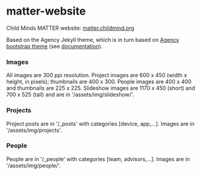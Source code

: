 # matter-website
Child Minds MATTER website:
[matter.childmind.org](http://matter.childmind.org)

Based on the Agency Jekyll theme, which is in turn based on
[Agency bootstrap theme](https://startbootstrap.com/template-overviews/agency/)
(see [documentation](http://jekyllrb.com/)).

### Images
All images are 300 ppi resolution.
Project images are 600 x 450 (width x height, in pixels); thumbnails are 400 x 300.
People images are 400 x 400 and thumbnails are 225 x 225.
Slideshow images are 1170 x 450 (short) and 700 x 525 (tall) and are in '/assets/img/slideshow/'.

### Projects

Project posts are in '/_posts' with categories [device, app,...].
Images are in '/assets/img/projects'.

### People

People are in '/_people' with categories [team, advisors,...].
Images are in '/assets/img/people/'.

